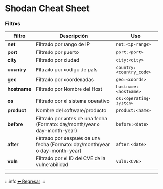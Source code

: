 # Shodan Cheat Sheet

### Filtros

| Filtro | Descripción                    | Uso                    |
| ------------- | ------------------------------ | ------------------------------ |
| **net**      | Filtrado por rango de IP       | `net:<ip-range>`       |
| **port**   | Filtrado por puerto     | `port:<port>`       |
| **city**   | Filtrado por ciudad     | `city:<city>`       |
| **country**   | Filtrado por codigo de país     | `country:<country_code>`       |
| **geo**   | Filtrado por coordenadas    | `geo:<coords>`       |
| **hostname**   | Filtrado por Nombre del Host     | `hostname:<hostname>`       |
| **os**   | Filtrado por el sistema operativo    | `os:<operating-system>`       |
| **product**   | Nombre del software/producto    | `product:<name>`       |
| **before**   | Filtrado por antes de una fecha (Formato: day/month/year o day-month-year)    | `before:<date>`       |
| **after**   | Filtrado por después de una fecha (Formato: day/month/year o day-month-year)    | `after:<date>`       |
| **vuln**   | Filtrado por el ID del CVE de la vulnerabilidad    | `vuln:<CVE>`       |

---
:::info
[:arrow_left: Regresar](https://github.com/m4lal0/cheatsheets)
:::
